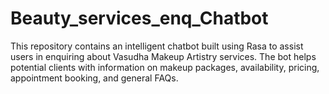 # Beauty_services_enq_Chatbot
This repository contains an intelligent chatbot built using Rasa to assist users in enquiring about Vasudha Makeup Artistry services. The bot helps potential clients with information on makeup packages, availability, pricing, appointment booking, and general FAQs.
